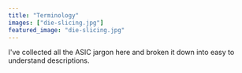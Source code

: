 ```yaml
---
title: "Terminology"
images: ["die-slicing.jpg"]
featured_image: "die-slicing.jpg"
---
```


I've collected all the ASIC jargon here and broken it down into easy to understand descriptions.
